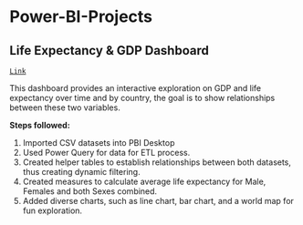 # Power-BI-Projects

## Life Expectancy & GDP Dashboard

[`Link`](https://app.powerbi.com/groups/me/reports/3f5bcb0b-fc37-47d6-8859-7b7d095046b3/1b3268d8d030c3b6baca?experience=power-bi)

This dashboard provides an interactive exploration on GDP and life expectancy over time and by country, the goal is to show relationships between these two variables.

**Steps followed:**

1. Imported CSV datasets into PBI Desktop
2. Used Power Query for data for ETL process.
3. Created helper tables to establish relationships between both datasets, thus creating dynamic filtering.
4. Created measures to calculate average life expectancy for Male, Females and both Sexes combined.
5. Added diverse charts, such as line chart, bar chart, and a world map for fun exploration.
